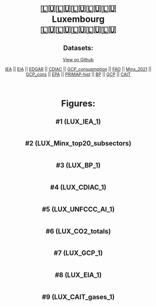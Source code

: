 
<center>
<h1 align="center">
🇱🇺🇱🇺🇱🇺🇱🇺🇱🇺
<br>
Luxembourg
<br>
🇱🇺🇱🇺🇱🇺🇱🇺🇱🇺
</h1>
<h2>Datasets:</h2>
<p><a href="https://github.com/dquintani/Greenhouse-Data/tree/master/country_data/LUX_Luxembourg/data">View on Github</a>
<br></p><p><a href="data/LUX_IEA.csv">IEA</a> || <a href="data/LUX_EIA.csv">EIA</a> || <a href="data/LUX_EDGAR.csv">EDGAR</a> || <a href="data/LUX_CDIAC.csv">CDIAC</a> || <a href="data/LUX_GCP_consupmption.csv">GCP_consupmption</a> || <a href="data/LUX_FAO.csv">FAO</a> || <a href="data/LUX_Minx_2021.csv">Minx_2021</a> || <a href="data/LUX_GCP_cons.csv">GCP_cons</a> || <a href="data/LUX_EPA.csv">EPA</a> || <a href="data/LUX_PRIMAP-hist.csv">PRIMAP-hist</a> || <a href="data/LUX_BP.csv">BP</a> || <a href="data/LUX_GCP.csv">GCP</a> || <a href="data/LUX_CAIT.csv">CAIT</a></p><p><br></p>
<h1>Figures:</h1><h2>#1 (LUX_IEA_1)</h2>
<p><img alt="" src="figures/LUX_IEA_1.png" /></p><h2>#2 (LUX_Minx_top20_subsectors)</h2>
<p><img alt="" src="figures/LUX_Minx_top20_subsectors.png" /></p><h2>#3 (LUX_BP_1)</h2>
<p><img alt="" src="figures/LUX_BP_1.png" /></p><h2>#4 (LUX_CDIAC_1)</h2>
<p><img alt="" src="figures/LUX_CDIAC_1.png" /></p><h2>#5 (LUX_UNFCCC_AI_1)</h2>
<p><img alt="" src="figures/LUX_UNFCCC_AI_1.png" /></p><h2>#6 (LUX_CO2_totals)</h2>
<p><img alt="" src="figures/LUX_CO2_totals.png" /></p><h2>#7 (LUX_GCP_1)</h2>
<p><img alt="" src="figures/LUX_GCP_1.png" /></p><h2>#8 (LUX_EIA_1)</h2>
<p><img alt="" src="figures/LUX_EIA_1.png" /></p><h2>#9 (LUX_CAIT_gases_1)</h2>
<p><img alt="" src="figures/LUX_CAIT_gases_1.png" /></p>